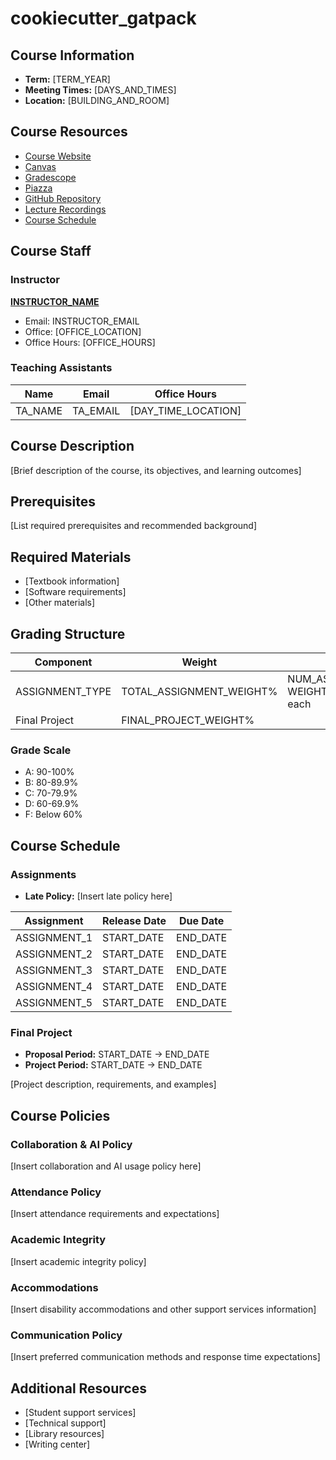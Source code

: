 # cookiecutter_gatpack

## Course Information

- **Term:** [TERM_YEAR]
- **Meeting Times:** [DAYS_AND_TIMES]
- **Location:** [BUILDING_AND_ROOM]

## Course Resources

- [Course Website](COURSE_WEBSITE_URL)
- [Canvas](CANVAS_URL)
- [Gradescope](GRADESCOPE_URL)
- [Piazza](PIAZZA_URL)
- [GitHub Repository](GITHUB_REPO_URL)
- [Lecture Recordings](LECTURE_RECORDINGS_URL)
- [Course Schedule](SCHEDULE_URL)

## Course Staff

### Instructor

**[INSTRUCTOR_NAME](INSTRUCTOR_WEBSITE)**

- Email: INSTRUCTOR_EMAIL
- Office: [OFFICE_LOCATION]
- Office Hours: [OFFICE_HOURS]

### Teaching Assistants

| Name    | Email    | Office Hours        |
| ------- | -------- | ------------------- |
| TA_NAME | TA_EMAIL | [DAY_TIME_LOCATION] |

<!-- Add rows as needed -->

## Course Description

[Brief description of the course, its objectives, and learning outcomes]

## Prerequisites

[List required prerequisites and recommended background]

## Required Materials

- [Textbook information]
- [Software requirements]
- [Other materials]

## Grading Structure

| Component       | Weight                   | Details                                            |
| --------------- | ------------------------ | -------------------------------------------------- |
| ASSIGNMENT_TYPE | TOTAL_ASSIGNMENT_WEIGHT% | NUM_ASSIGNMENTS total, WEIGHT_PER_ASSIGNMENT% each |
| Final Project   | FINAL_PROJECT_WEIGHT%    |                                                    |

<!-- Add rows as needed -->

### Grade Scale

- A: 90-100%
- B: 80-89.9%
- C: 70-79.9%
- D: 60-69.9%
- F: Below 60%

## Course Schedule

### Assignments

- **Late Policy:** [Insert late policy here]

| Assignment   | Release Date | Due Date |
| ------------ | ------------ | -------- |
| ASSIGNMENT_1 | START_DATE   | END_DATE |
| ASSIGNMENT_2 | START_DATE   | END_DATE |
| ASSIGNMENT_3 | START_DATE   | END_DATE |
| ASSIGNMENT_4 | START_DATE   | END_DATE |
| ASSIGNMENT_5 | START_DATE   | END_DATE |

### Final Project

- **Proposal Period:** START_DATE → END_DATE
- **Project Period:** START_DATE → END_DATE

[Project description, requirements, and examples]

## Course Policies

### Collaboration & AI Policy

[Insert collaboration and AI usage policy here]

### Attendance Policy

[Insert attendance requirements and expectations]

### Academic Integrity

[Insert academic integrity policy]

### Accommodations

[Insert disability accommodations and other support services information]

### Communication Policy

[Insert preferred communication methods and response time expectations]

## Additional Resources

- [Student support services]
- [Technical support]
- [Library resources]
- [Writing center]
